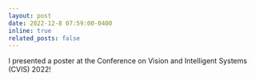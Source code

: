 ```yaml
---
layout: post
date: 2022-12-8 07:59:00-0400
inline: true
related_posts: false
---
```


I presented a poster at the Conference on Vision and Intelligent Systems (CVIS) 2022!
